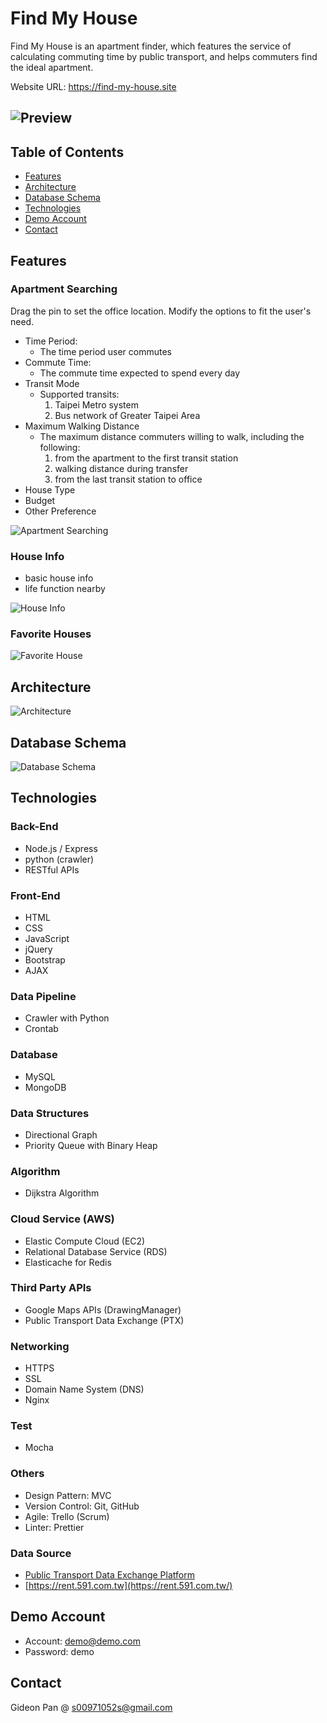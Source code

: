 # Find My House

Find My House is an apartment finder,
which features the service of
calculating commuting time by public
transport, and helps commuters find the
ideal apartment.

Website URL: https://find-my-house.site

## ![Preview](./public/assets/readme/preview.jpeg)

## Table of Contents

- [Features](#Features)
- [Architecture](#Architecture)
- [Database Schema](#Database-Schema)
- [Technologies](#Technologies)
- [Demo Account](#Demo-Account)
- [Contact](#Contact)



## Features

### Apartment Searching

Drag the pin to set the office location.
Modify the options to fit the user's need.

- Time Period:
  - The time period user commutes
- Commute Time:
  - The commute time expected to spend every day
- Transit Mode
  - Supported transits:
    1. Taipei Metro system
    2. Bus network of Greater Taipei Area
- Maximum Walking Distance
  - The maximum distance commuters willing to walk, including the following:
    1. from the apartment to the first transit station
    2. walking distance during transfer
    3. from the last transit station to office
- House Type
- Budget
- Other Preference


![Apartment Searching](./public/assets/readme/search.gif)

### House Info

- basic house info
- life function nearby

![House Info](./public/assets/readme/detail.gif)

### Favorite Houses
![Favorite House](./public/assets/readme/favorite.gif)


## Architecture

![Architecture](./public/assets/readme/structure.jpg)

## Database Schema

![Database Schema](./public/assets/readme/schema.png)

## Technologies

### Back-End

- Node.js / Express
- python (crawler)
- RESTful APIs

### Front-End

- HTML
- CSS
- JavaScript
- jQuery
- Bootstrap
- AJAX

### Data Pipeline

- Crawler with Python
- Crontab

### Database

- MySQL
- MongoDB

### Data Structures

- Directional Graph
- Priority Queue with Binary Heap

### Algorithm

- Dijkstra Algorithm

### Cloud Service (AWS)

- Elastic Compute Cloud (EC2)
- Relational Database Service (RDS)
- Elasticache for Redis

### Third Party APIs

- Google Maps APIs (DrawingManager)
- Public Transport Data Exchange (PTX)

### Networking

- HTTPS
- SSL
- Domain Name System (DNS)
- Nginx

### Test

- Mocha

### Others

- Design Pattern: MVC
- Version Control: Git, GitHub
- Agile: Trello (Scrum)
- Linter: Prettier

### Data Source

- [Public Transport Data Exchange Platform](https://ptx.transportdata.tw)
- [https://rent.591.com.tw](https://rent.591.com.tw/)



## Demo Account

- Account: demo@demo.com
- Password: demo

## Contact

Gideon Pan @ s00971052s@gmail.com
